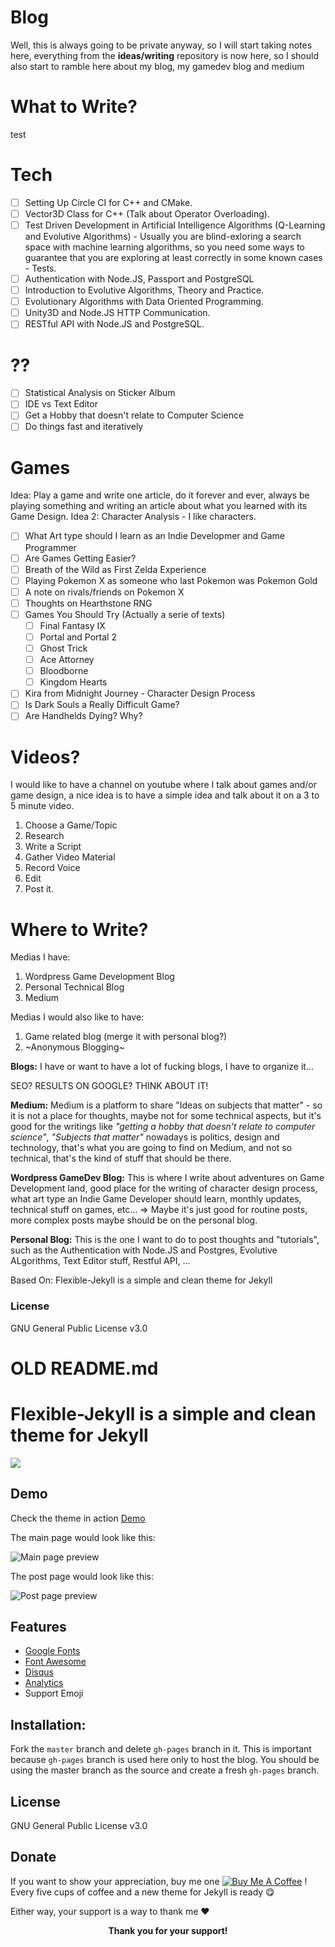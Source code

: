 # Blog

Well, this is always going to be private anyway, so I will start taking notes here, everything from the **ideas/writing** repository is now here, so I should also start to ramble here about my blog, my gamedev blog and medium

# What to Write?

test

# Tech
- [ ] Setting Up Circle CI for C++ and CMake.
- [ ] Vector3D Class for C++ (Talk about Operator Overloading).
- [ ] Test Driven Development in Artificial Intelligence Algorithms (Q-Learning and Evolutive Algorithms) - Usually you are blind-exloring a search space with machine learning algorithms, so you need some ways to guarantee that you are exploring at least correctly in some known cases - Tests.
- [ ] Authentication with Node.JS, Passport and PostgreSQL
- [ ] Introduction to Evolutive Algorithms, Theory and Practice.
- [ ] Evolutionary Algorithms with Data Oriented Programming.
- [ ] Unity3D and Node.JS HTTP Communication.
- [ ] RESTful API with Node.JS and PostgreSQL.

# ??
- [ ] Statistical Analysis on Sticker Album
- [ ] IDE vs Text Editor
- [ ] Get a Hobby that doesn't relate to Computer Science
- [ ] Do things fast and iteratively

# Games

Idea: Play a game and write one article, do it forever and ever, always be playing something and writing an article about what you learned with its Game Design.
Idea 2: Character Analysis - I like characters.

- [ ] What Art type should I learn as an Indie Developmer and Game Programmer
- [ ] Are Games Getting Easier?
- [ ] Breath of the Wild as First Zelda Experience
- [ ] Playing Pokemon X as someone who last Pokemon was Pokemon Gold
- [ ] A note on rivals/friends on Pokemon X
- [ ] Thoughts on Hearthstone RNG
- [ ] Games You Should Try (Actually a serie of texts)
    - [ ] Final Fantasy IX
    - [ ] Portal and Portal 2
    - [ ] Ghost Trick
    - [ ] Ace Attorney
    - [ ] Bloodborne
    - [ ] Kingdom Hearts
- [ ] Kira from Midnight Journey - Character Design Process
- [ ] Is Dark Souls a Really Difficult Game?
- [ ] Are Handhelds Dying? Why?

# Videos?

I would like to have a channel on youtube where I talk about games and/or game design, a nice idea is to have a simple idea and talk about it on a 3 to 5 minute video.

1. Choose a Game/Topic
2. Research
3. Write a Script
4. Gather Video Material
5. Record Voice
6. Edit
7. Post it.

# Where to Write?

Medias I have:
1. Wordpress Game Development Blog
2. Personal Technical Blog
3. Medium

Medias I would also like to have:
1. Game related blog (merge it with personal blog?)
2. ~Anonymous Blogging~

**Blogs:** I have or want to have a lot of fucking blogs, I have to organize it...

SEO? RESULTS ON GOOGLE? THINK ABOUT IT!

**Medium:** Medium is a platform to share "Ideas on subjects that matter" - so it is not a place for thoughts, maybe not for some technical aspects, but it's good for the writings like *"getting a hobby that doesn't relate to computer science"*, *"Subjects that matter"* nowadays is politics, design and technology, that's what you are going to find on Medium, and not so technical, that's the kind of stuff that should be there.

**Wordpress GameDev Blog:** This is where I write about adventures on Game Development land, good place for the writing of character design process, what art type an Indie Game Developer should learn, monthly updates, technical stuff on games, etc... => Maybe it's just good for routine posts, more complex posts maybe should be on the personal blog.

**Personal Blog:** This is the one I want to do to post thoughts and "tutorials", such as the Authentication with Node.JS and Postgres, Evolutive ALgorithms, Text Editor stuff, Restful API, ...


Based On: Flexible-Jekyll is a simple and clean theme for Jekyll

### License

GNU General Public License v3.0


# OLD README.md
# Flexible-Jekyll is a simple and clean theme for Jekyll

![](https://github.com/artemsheludko/flexible-jekyll/blob/master/assets/img/promo-img.jpg?raw=true)

## Demo

Check the theme in action [Demo](https://artemsheludko.github.io/flexible-jekyll/)

The main page would look like this:

![Main page preview](https://github.com/artemsheludko/flexible-jekyll/blob/master/assets/img/home-page.jpg?raw=true)

The post page would look like this:

![Post page preview](https://github.com/artemsheludko/flexible-jekyll/blob/master/assets/img/post-example.jpg?raw=true)

## Features

- [Google Fonts](https://fonts.google.com/)
- [Font Awesome](http://fontawesome.io/)
- [Disqus](https://disqus.com/)
- [Analytics](https://analytics.google.com/analytics/web/)
- Support Emoji

## Installation:

Fork the ``master`` branch and delete ``gh-pages`` branch in it. This is important because ``gh-pages`` branch is used here only to host the blog. You should be using the master branch as the source and create a fresh ``gh-pages`` branch.

## License

GNU General Public License v3.0

## Donate

<p>If you want to show your appreciation, buy me one <a href="https://www.buymeacoffee.com/artemsheludko" target="_blank"><img src="https://www.buymeacoffee.com/assets/img/custom_images/orange_img.png" alt="Buy Me A Coffee" style="height: auto !important;width: auto !important;" ></a> ! Every five cups of coffee and a new theme for Jekyll is ready 😋</p>
<p>Either way, your support is a way to thank me ❤️</p>
<p align="center"><b>Thank you for your support!</b></p>
